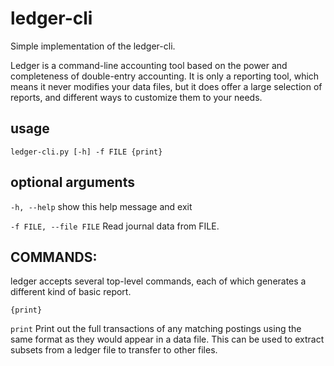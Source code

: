 # ledger-cli

Simple implementation of the ledger-cli.

Ledger is a command-line accounting tool based on the power and completeness of double-entry accounting. It is only a reporting tool, which means it never modifies your data files, but it does offer a large selection of reports, and different ways to customize them to your needs.

## usage

```ledger-cli.py [-h] -f FILE {print}```

## optional arguments

```-h, --help```           show this help message and exit

```-f FILE, --file FILE```  Read journal data from FILE.

## COMMANDS:

ledger accepts several top-level commands, each of which generates a different kind of basic report.

```{print}``` 

```print``` Print out the full transactions of any matching postings using the same format as they would appear in a data file. This can be used to extract subsets from a ledger file to transfer to other files.